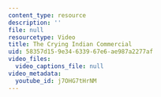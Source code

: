 ```yaml
---
content_type: resource
description: ''
file: null
resourcetype: Video
title: The Crying Indian Commercial
uid: 58357d15-9e34-6339-67e6-ae987a2277af
video_files:
  video_captions_file: null
video_metadata:
  youtube_id: j7OHG7tHrNM
---
```

